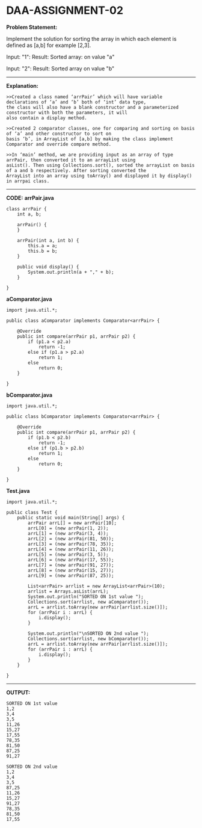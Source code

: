 # DAA-ASSIGNMENT-02
**Problem Statement:** 

Implement the solution for sorting the array in which each element is defined as [a,b] for example [2,3]. 

Input: "1": Result: Sorted array: on value "a" 

Input: "2": Result: Sorted array on value "b" 

---------------------------------------------------------------------------------------------------------- 

**Explanation:** 

    >>Created a class named ‘arrPair’ which will have variable declarations of ‘a’ and ‘b’ both of ‘int’ data type, 
    the class will also have a blank constructor and a parameterized constructor with both the parameters, it will 
    also contain a display method. 

    >>Created 2 comparator classes, one for comparing and sorting on basis of ‘a’ and other constructor to sort on 
    basis ‘b’, in ArrayList of [a,b] by making the class implement Comparator and override compare method. 

    >>In ‘main’ method, we are providing input as an array of type arrPair, then converted it to an arrayList using 
    asList(). Then using Collections.sort(), sorted the arrayList on basis of a and b respectively. After sorting converted the 
    ArrayList into an array using toArray() and displayed it by display() in arrpai class.
    
---------------------------------------------------------------------------------------------------------- 

**CODE:**
**arrPair.java**
```
class arrPair {
    int a, b;

    arrPair() {
    }

    arrPair(int a, int b) {
        this.a = a;
        this.b = b;
    }

    public void display() {
        System.out.println(a + "," + b);
    }

}
```

**aComparator.java**
```
import java.util.*;

public class aComparator implements Comparator<arrPair> {

    @Override
    public int compare(arrPair p1, arrPair p2) {
        if (p1.a < p2.a)
            return -1;
        else if (p1.a > p2.a)
            return 1;
        else
            return 0;
    }

}
```

**bComparator.java**
```
import java.util.*;

public class bComparator implements Comparator<arrPair> {
    
    @Override
    public int compare(arrPair p1, arrPair p2) {
        if (p1.b < p2.b)
            return -1;
        else if (p1.b > p2.b)
            return 1;
        else
            return 0;
    }

}

```

**Test.java**
```
import java.util.*;

public class Test {
    public static void main(String[] args) {
        arrPair arrL[] = new arrPair[10];
        arrL[0] = (new arrPair(1, 2));
        arrL[1] = (new arrPair(3, 4));
        arrL[2] = (new arrPair(81, 50));
        arrL[3] = (new arrPair(78, 35));
        arrL[4] = (new arrPair(11, 26));
        arrL[5] = (new arrPair(3, 5));
        arrL[6] = (new arrPair(17, 55));
        arrL[7] = (new arrPair(91, 27));
        arrL[8] = (new arrPair(15, 27));
        arrL[9] = (new arrPair(87, 25));

        List<arrPair> arrlist = new ArrayList<arrPair>(10);
        arrlist = Arrays.asList(arrL);
        System.out.println("SORTED ON 1st value ");
        Collections.sort(arrlist, new aComparator());
        arrL = arrlist.toArray(new arrPair[arrlist.size()]);
        for (arrPair i : arrL) {
            i.display();
        }

        System.out.println("\nSORTED ON 2nd value ");
        Collections.sort(arrlist, new bComparator());
        arrL = arrlist.toArray(new arrPair[arrlist.size()]);
        for (arrPair i : arrL) {
            i.display();
        }
    }

}

```
---------------------------------------------------------------------------------------------------------- 

**OUTPUT:**
```
SORTED ON 1st value 
1,2
3,4
3,5
11,26
15,27
17,55
78,35
81,50
87,25
91,27

SORTED ON 2nd value 
1,2
3,4
3,5
87,25
11,26
15,27
91,27
78,35
81,50
17,55
```
